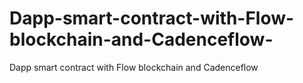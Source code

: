 # Dapp-smart-contract-with-Flow-blockchain-and-Cadenceflow-
Dapp smart contract with Flow blockchain and Cadenceflow 
